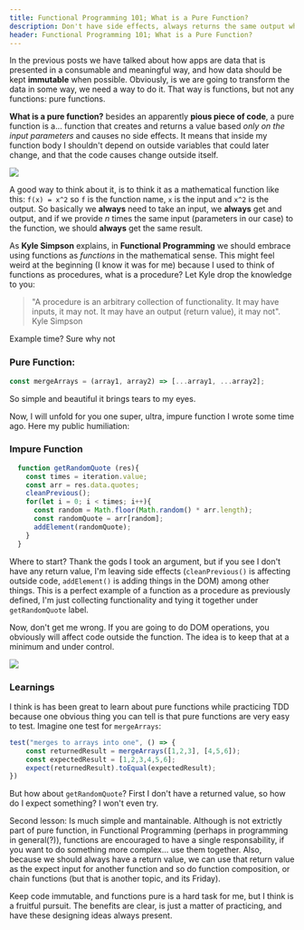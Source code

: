 ```yaml
---
title: Functional Programming 101; What is a Pure Function?
description: Don't have side effects, always returns the same output when taking the same inputs
header: Functional Programming 101; What is a Pure Function?
---
```

In the previous posts we have talked about how apps are data that is presented in a consumable and meaningful way, and how data should be kept **immutable** when possible. Obviously, is we are going to transform the data in some way, we need a way to do it. That way is functions, but not any functions: pure functions.


**What is a pure function?** besides an apparently **pious piece of code**, a pure function is a... function that creates and returns a value based *only on the input parameters* and causes no side effects. It means that inside my function body I shouldn't depend on outside variables that could later change, and that the code causes change outside itself.


![](https://upload.wikimedia.org/wikipedia/commons/thumb/3/3b/Function_machine2.svg/1200px-Function_machine2.svg.png)


A good way to think about it, is to think it as a mathematical function like this: `f(x) = x^2` so `f` is the function name, `x` is the input and `x^2` is the output. So basically we **always** need to take an input, we **always** get and output, and if we provide *n* times the same input (parameters in our case) to the function, we should **always** get the same result. 


As **Kyle Simpson** explains, in **Functional Programming** we should embrace using functions as *functions* in the mathematical sense. This might feel weird at the beginning (I know it was for me) because I used to think of functions as procedures, what is a procedure? Let Kyle drop the knowledge to you: 

> "A procedure is an arbitrary collection of functionality. It may have inputs, it may not. It may have an output (return value), it may not".
> Kyle Simpson

Example time? Sure why not

### Pure Function:
```javascript
const mergeArrays = (array1, array2) => [...array1, ...array2];
```


So simple and beautiful it brings tears to my eyes.


Now, I will unfold for you one super, ultra, impure function I wrote some time ago. Here my public humiliation:


### Impure Function
```javascript
  function getRandomQuote (res){
    const times = iteration.value;
    const arr = res.data.quotes;
    cleanPrevious();
    for(let i = 0; i < times; i++){
      const random = Math.floor(Math.random() * arr.length);
      const randomQuote = arr[random];
      addElement(randomQuote);
    }
  }
```


Where to start? Thank the gods I took an argument, but if you see I don't have any return value, I'm leaving side effects (`cleanPrevious()` is affecting outside code, `addElement()` is adding things in the DOM) among other things. This is a perfect example of a function as a procedure as previously defined, I'm just collecting functionality and tying it together under `getRandomQuote` label. 


Now, don't get me wrong. If you are going to do DOM operations, you obviously will affect code outside the function. The idea is to keep that at a minimum and under control.


![](https://alvinalexander.com/images/fp-book/pure-functions/1-Pure-Function-Equation.png)


### Learnings

I think is has been great to learn about pure functions while practicing TDD because one obvious thing you can tell is that pure functions are very easy to test. Imagine one test for `mergeArrays`:

```javascript
test("merges to arrays into one", () => {
    const returnedResult = mergeArrays([1,2,3], [4,5,6]);
    const expectedResult = [1,2,3,4,5,6];
    expect(returnedResult).toEqual(expectedResult);
})
```

But how about `getRandomQuote`? First I don't have a returned value, so how do I expect something? I won't even try.


Second lesson: Is much simple and mantainable. Although is not extrictly part of pure function, in Functional Programming (perhaps in programming in general(?)), functions are encouraged to have a single responsability, if you want to do something more complex... use them together. Also, because we should always have a return value, we can use that return value as the expect input for another function and so do function composition, or chain functions (but that is another topic, and its Friday).


Keep code immutable, and functions pure is a hard task for me, but I think is a fruitful pursuit. The benefits are clear, is just a matter of practicing, and have these designing ideas always present.